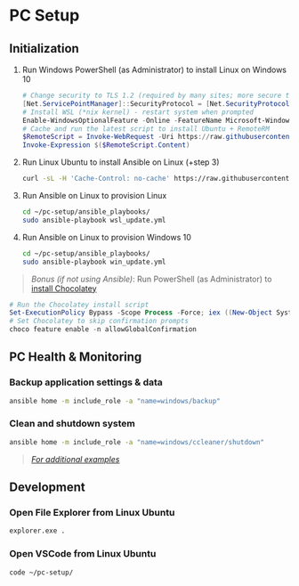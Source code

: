# PC Setup

## Initialization

1. Run Windows PowerShell (as Administrator) to install Linux on Windows 10

    ``` powershell
    # Change security to TLS 1.2 (required by many sites; more secure than default TLS 1.0)
    [Net.ServicePointManager]::SecurityProtocol = [Net.SecurityProtocolType]::Tls12
    # Install WSL (*nix kernel) - restart system when prompted
    Enable-WindowsOptionalFeature -Online -FeatureName Microsoft-Windows-Subsystem-Linux
    # Cache and run the latest script to install Ubuntu + RemoteRM
    $RemoteScript = Invoke-WebRequest -Uri https://raw.githubusercontent.com/david-rachwalik/pc-setup/master/win_setup.ps1 -UseBasicParsing
    Invoke-Expression $($RemoteScript.Content)
    ```

2. Run Linux Ubuntu to install Ansible on Linux (+step 3)

    ``` bash
    curl -sL -H 'Cache-Control: no-cache' https://raw.githubusercontent.com/david-rachwalik/pc-setup/master/wsl_setup.sh | sudo bash
    ```

3. Run Ansible on Linux to provision Linux

    ``` bash
    cd ~/pc-setup/ansible_playbooks/
    sudo ansible-playbook wsl_update.yml
    ```

4. Run Ansible on Linux to provision Windows 10

    ``` bash
    cd ~/pc-setup/ansible_playbooks/
    sudo ansible-playbook win_update.yml
    ```

> *Bonus (if not using Ansible)*: Run PowerShell (as Administrator) to [install Chocolatey](https://chocolatey.org/install)

``` powershell
# Run the Chocolatey install script
Set-ExecutionPolicy Bypass -Scope Process -Force; iex ((New-Object System.Net.WebClient).DownloadString('https://chocolatey.org/install.ps1'))
# Set Chocolatey to skip confirmation prompts
choco feature enable -n allowGlobalConfirmation

```

## PC Health & Monitoring

### Backup application settings & data

``` bash
ansible home -m include_role -a "name=windows/backup"
```

### Clean and shutdown system

``` bash
ansible home -m include_role -a "name=windows/ccleaner/shutdown"
```

> *[For additional examples](https://github.com/david-rachwalik/pc-setup/tree/master/ansible_playbooks)*

## Development

### Open File Explorer from Linux Ubuntu

``` bash
explorer.exe .
```

### Open VSCode from Linux Ubuntu

``` bash
code ~/pc-setup/
```

